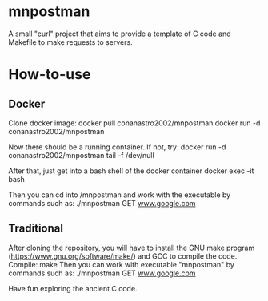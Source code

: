 # mnpostman

A small "curl" project that aims to provide a template of C code and Makefile to make requests to servers.

# How-to-use

## Docker
Clone docker image:
    docker pull conanastro2002/mnpostman
    docker run -d conanastro2002/mnpostman 

Now there should be a running container. If not, try:
    docker run -d conanastro2002/mnpostman tail -f /dev/null

After that, just get into a bash shell of the docker container
    docker exec -it <the container_id> bash

Then you can cd into /mnpostman and work with the executable by commands such as:
    ./mnpostman GET www.google.com

## Traditional
After cloning the repository, you will have to install the GNU make program (https://www.gnu.org/software/make/) and GCC to compile the code.
Compile:
    make
Then you can work with executable "mnpostman" by commands such as:
    ./mnpostman GET www.google.com

Have fun exploring the ancient C code.
